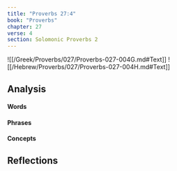 ```yaml
---
title: "Proverbs 27:4"
book: "Proverbs"
chapter: 27
verse: 4
section: Solomonic Proverbs 2
---
```

![[/Greek/Proverbs/027/Proverbs-027-004G.md#Text]]
![[/Hebrew/Proverbs/027/Proverbs-027-004H.md#Text]]

## Analysis

#### Words

#### Phrases

#### Concepts

## Reflections
